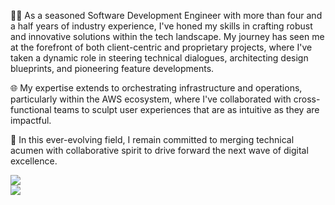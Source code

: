 👨‍💻 As a seasoned Software Development Engineer with more than four and a half years of industry experience, I've honed my skills in crafting robust and innovative solutions within the tech landscape. My journey has seen me at the forefront of both client-centric and proprietary projects, where I've taken a dynamic role in steering technical dialogues, architecting design blueprints, and pioneering feature developments.

🌐 My expertise extends to orchestrating infrastructure and operations, particularly within the AWS ecosystem, where I've collaborated with cross-functional teams to sculpt user experiences that are as intuitive as they are impactful.

🤝 In this ever-evolving field, I remain committed to merging technical acumen with collaborative spirit to drive forward the next wave of digital excellence.

<div>
  <img src="https://github-readme-stats.vercel.app/api/top-langs/?username=shafiulshaon&theme=vue" />
</div>

<a href="https://leetcode.com/shafiulshaon/">
  <img padding="5px" src="https://leetcard.jacoblin.cool/shafiulshaon?theme=light" />
</a>
<!-- <div style="width: 100%">
  <img src="https://github-readme-stats.vercel.app/api?username=shafiulshaon&count_private=true&show_icons=true&theme=vue&hide=contribs" />
<div> -->
